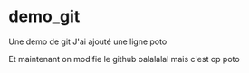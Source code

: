 # demo_git
Une demo de git
J'ai ajouté une ligne poto

Et maintenant on modifie le github
oalalalal
mais c'est op poto

